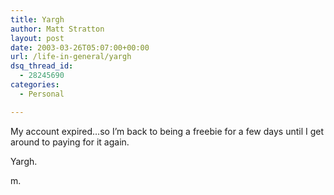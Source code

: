 ```yaml
---
title: Yargh
author: Matt Stratton
layout: post
date: 2003-03-26T05:07:00+00:00
url: /life-in-general/yargh
dsq_thread_id:
  - 28245690
categories:
  - Personal

---
```

My account expired&#8230;so I&#8217;m back to being a freebie for a few days until I get around to paying for it again.

Yargh.

m.